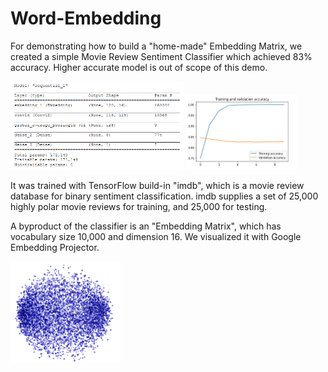 # Word-Embedding

For demonstrating how to build a "home-made" Embedding Matrix, we created a simple Movie Review Sentiment Classifier which achieved 83% accuracy.
Higher accurate model is out of scope of this demo.

<img src="https://github.com/yuhang2685/Word-Embedding/blob/main/model.png" width="55%">

<img src="https://github.com/yuhang2685/Word-Embedding/blob/main/MovieReview-Accuracy.png" width="35%">

It was trained with TensorFlow build-in "imdb", which is a movie review database for binary sentiment classification.
imdb supplies a set of 25,000 highly polar movie reviews for training, and 25,000 for testing.

A byproduct of the classifier is an "Embedding Matrix",
which has vocabulary size 10,000 and dimension 16.
We visualized it with Google Embedding Projector.

<img src="https://github.com/yuhang2685/Word-Embedding/blob/main/embedding-imdb.png" width="35%">
